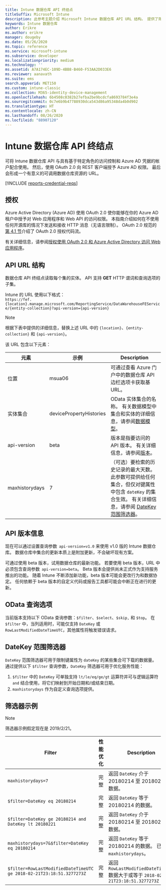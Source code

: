 ```yaml
---
title: Intune 数据仓库 API 终结点
titleSuffix: Microsoft Intune
description: 此参考主题介绍 Microsoft Intune 数据仓库 API URL 结构。 提供了筛选器示例。
keywords: Intune 数据仓库
author: Erikre
ms.author: erikre
manager: dougeby
ms.date: 05/26/2020
ms.topic: reference
ms.service: microsoft-intune
ms.subservice: developer
ms.localizationpriority: medium
ms.technology: ''
ms.assetid: A7A174EC-109D-4BB8-B460-F53AA2D033E6
ms.reviewer: aanavath
ms.suite: ems
search.appverid: MET150
ms.custom: intune-classic
ms.collection: M365-identity-device-management
ms.openlocfilehash: 6b4508c0382b27efba2be9bcdcfa8693784f3e4a
ms.sourcegitcommit: 0c7e6b9b47788930dca543d86a95348da4b0d902
ms.translationtype: HT
ms.contentlocale: zh-CN
ms.lasthandoff: 08/26/2020
ms.locfileid: "88907120"
---
```

# <a name="intune-data-warehouse-api-endpoint"></a>Intune 数据仓库 API 终结点

可将 Intune 数据仓库 API 与具有基于特定角色的访问控制和 Azure AD 凭据的帐户配合使用。 然后，使用 OAuth 2.0 向 REST 客户端授予 Azure AD 权限。 最后会形成一个有意义的可调用数据仓库资源的 URL。

[!INCLUDE [reports-credential-reqs](../includes/reports-credential-reqs.md)]

## <a name="authorization"></a>授权

Azure Active Directory (Azure AD) 使用 OAuth 2.0 使你能够在你的  Azure  AD  租户中授予对  Web  应用程序和  Web  API  的访问权限。 本指南介绍如何在不使用任何开源库的情况下发送和接收 HTTP 消息（无语言限制）。 OAuth 2.0 规范的[第 4.1 节](https://tools.ietf.org/html/rfc6749#section-4.1)介绍了 OAuth 2.0 授权代码流。

有关详细信息，请参阅[授权使用 OAuth 2.0 和 Azure Active Directory 访问 Web 应用程序](/azure/active-directory/develop/active-directory-protocols-oauth-code)。

## <a name="api-url-structure"></a>API URL 结构

数据仓库 API 终结点读取每个集的实体。 API 支持 **GET** HTTP 谓词和查询选项的子集。

Intune 的 URL 使用以下格式：  
`https://fef.{location}.manage.microsoft.com/ReportingService/DataWarehouseFEService/{entity-collection}?api-version={api-version}`

> [!NOTE]
> 根据下表中提供的详细信息，替换上述 URL 中的 `{location}`、`{entity-collection}` 和 `{api-version}`。

该 URL 包含以下元素：

| 元素 | 示例 | Description |
|-------------------|------------|--------------------------------------------------------------------------------------------------------------------|
| 位置 | msua06 | 可通过查看 Azure 门户中的数据仓库 API 边栏选项卡获取基 URL。 |
| 实体集合 | devicePropertyHistories | OData 实体集合的名称。 有关数据模型中集合和实体的详细信息，请参阅[数据模型](reports-ref-data-model.md)。 |
| api-version | beta | 版本是指要访问的 API 版本。 有关详细信息，请参阅[版本](reports-api-url.md#api-version-information)。 |
| maxhistorydays | 7 | （可选）要检索的历史记录的最大天数。 此参数可提供给任何集合，但仅对键属性中包含 `dateKey` 的集合生效。 有关详细信息，请参阅 [DateKey 范围筛选器](reports-api-url.md#datekey-range-filters)。 |

## <a name="api-version-information"></a>API 版本信息

现在可以通过设置查询参数  `api-version=v1.0` 来使用 v1.0 版的 Intune 数据仓库。 数据仓库中集合的更新本质上是附加更新，不会破坏现有方案。

可通过使用 beta 版本，试用数据仓库的最新功能。 若要使用 beta 版本，URL 中必须包含查询参数  `api-version=beta`。 Beta 版本会提供尚未正式作为支持服务推出的功能。 随着 Intune 不断添加新功能，beta 版本可能会更改行为和数据协定。 任何依赖于 beta 版本的自定义代码或报告工具都可能会中断正在进行的更新。

## <a name="odata-query-options"></a>OData 查询选项

当前版本支持以下 OData 查询参数：`$filter`、`$select`、`$skip,` 和 `$top`。 在 `$filter` 中，当列适用时，可能仅支持 `DateKey` 或 `RowLastModifiedDateTimeUTC`，其他属性将触发错误请求。

## <a name="datekey-range-filters"></a>DateKey 范围筛选器

`DateKey` 范围筛选器可用于限制键属性为 `dateKey` 的某些集合可下载的数据量。 通过提供以下 `$filter` 查询参数，`DateKey` 筛选器可用于优化服务性能：

1. `$filter` 中的 `DateKey` 可单独支持 `lt/le/eq/ge/gt` 运算符并可与逻辑运算符 `and` 结合使用，将它们映射到开始日期和/或结束日期。
2. `maxhistorydays` 作为自定义查询选项提供。<br>

## <a name="filter-examples"></a>筛选器示例

> [!NOTE]
> 筛选器示例假定现在是 2019/2/21。

|                             Filter                             |           性能优化           |                                          Description                                          |
|----------------------------------------------------------------|----------------------------------------------|-----------------------------------------------------------------------------------------------|
|    `maxhistorydays=7`                                            |    完整                                      |    返回 `DateKey` 介于 20180214 至 20180221 的数据。                                     |
|    `$filter=DateKey eq 20180214`                                 |    完整                                      |    返回 `DateKey` 等于 20180214 的数据。                                                    |
|    `$filter=DateKey ge 20180214 and DateKey lt 20180221`         |    完整                                      |    返回 `DateKey` 介于 20180214 至 20180220 的数据。                                     |
|    `maxhistorydays=7&$filter=DateKey eq 20180214`                |    完整                                      |    返回 `DateKey` 等于 20180214 的数据。 已忽略 `maxhistorydays`。                            |
|    `$filter=RowLastModifiedDateTimeUTC ge 2018-02-21T23:18:51.3277273Z`                                |    完整                                       |    返回 `RowLastModifiedDateTimeUTC` 数据大于或等于 `2018-02-21T23:18:51.3277273Z`                             |